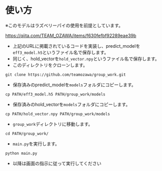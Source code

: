 # 使い方
※このモデルはラズベリーパイの使用を前提としています。

https://qiita.com/TEAM_OZAWA/items/f630fefbf92289eae39b
- 上記のURLに掲載されているコードを実装し、predict_modelを```eff3_model.h5```というファイル名で保存します。
- 同じく、hold_vectorを```hold_vector.npy```というファイル名で保存します。
- このディレクトリをクローンします。
```
git clone https://github.com/teamozawa/group_work.git
```
- 保存済みのpredict_modelを```models```フォルダにコピーします。
```
cp PATH/eff3_model.h5 PATH/group_work/models
```
- 保存済みのhold_vectorを```models```フォルダにコピーします。
```
cp PATH/hold_vector.npy PATH/group_work/models
```
- ```group_work```ディレクトリに移動します。
```
cd PATH/group_work/
```
- ```main.py```を実行します。
```
python main.py
```
- 以降は画面の指示に従って実行してください
